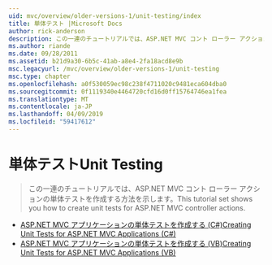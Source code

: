 ```yaml
---
uid: mvc/overview/older-versions-1/unit-testing/index
title: 単体テスト |Microsoft Docs
author: rick-anderson
description: この一連のチュートリアルでは、ASP.NET MVC コント ローラー アクションの単体テストを作成する方法を示します。
ms.author: riande
ms.date: 09/28/2011
ms.assetid: b21d9a30-6b5c-41ab-a8e4-2fa18acd8e9b
msc.legacyurl: /mvc/overview/older-versions-1/unit-testing
msc.type: chapter
ms.openlocfilehash: a0f530059ec98c238f4711020c9481eca604dba0
ms.sourcegitcommit: 0f1119340e4464720cfd16d0ff15764746ea1fea
ms.translationtype: MT
ms.contentlocale: ja-JP
ms.lasthandoff: 04/09/2019
ms.locfileid: "59417612"
---
```

# <a name="unit-testing"></a><span data-ttu-id="deaab-103">単体テスト</span><span class="sxs-lookup"><span data-stu-id="deaab-103">Unit Testing</span></span>

> <span data-ttu-id="deaab-104">この一連のチュートリアルでは、ASP.NET MVC コント ローラー アクションの単体テストを作成する方法を示します。</span><span class="sxs-lookup"><span data-stu-id="deaab-104">This tutorial set shows you how to create unit tests for ASP.NET MVC controller actions.</span></span>


- [<span data-ttu-id="deaab-105">ASP.NET MVC アプリケーションの単体テストを作成する (C#)</span><span class="sxs-lookup"><span data-stu-id="deaab-105">Creating Unit Tests for ASP.NET MVC Applications (C#)</span></span>](creating-unit-tests-for-asp-net-mvc-applications-cs.md)
- [<span data-ttu-id="deaab-106">ASP.NET MVC アプリケーションの単体テストを作成する (VB)</span><span class="sxs-lookup"><span data-stu-id="deaab-106">Creating Unit Tests for ASP.NET MVC Applications (VB)</span></span>](creating-unit-tests-for-asp-net-mvc-applications-vb.md)
